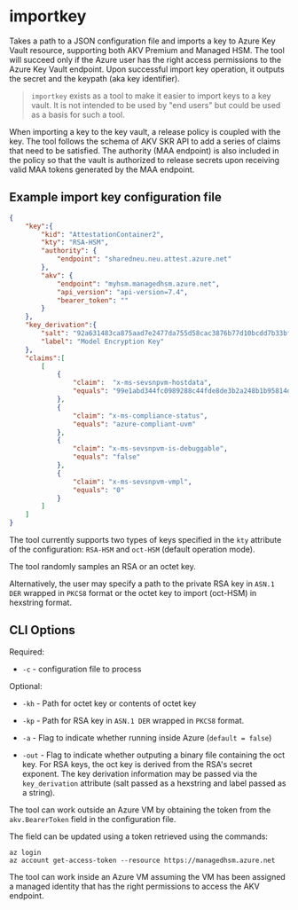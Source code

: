# importkey

Takes a path to a JSON configuration file and imports a key to Azure Key Vault resource, supporting both AKV Premium and Managed HSM.
The tool will succeed only if the Azure user has the right access permissions to the Azure Key Vault endpoint.
Upon successful import key operation, it outputs the secret and the keypath (aka key identifier).

> `importkey` exists as a tool to make it easier to import keys to a key vault.
It is not intended to be used by "end users" but could be used as a basis for such a tool.

When importing a key to the key vault, a release policy is coupled with the key.
The tool follows the schema of AKV SKR API to add a series of claims that need to be satisfied.
The authority (MAA endpoint) is also included in the policy so that the vault is authorized to release secrets upon receiving valid MAA tokens generated by the MAA endpoint.

## Example import key configuration file

```json
{
    "key":{
        "kid": "AttestationContainer2",
        "kty": "RSA-HSM",
        "authority": {
            "endpoint": "sharedneu.neu.attest.azure.net"
        },
        "akv": {
            "endpoint": "myhsm.managedhsm.azure.net",
            "api_version": "api-version=7.4",
            "bearer_token": ""
        }
    },
    "key_derivation":{
        "salt": "92a631483ca875aad7e2477da755d58cac3876b77d10bcdd7b33bfa11e7d8b8e",
        "label": "Model Encryption Key"
    },
    "claims":[
        [
            {
                "claim":  "x-ms-sevsnpvm-hostdata",
                "equals": "99e1abd344fc0989288c44fde8de3b2a248b1b95814df8955d0c305a7db46680"
            },
            {
                "claim": "x-ms-compliance-status",
                "equals": "azure-compliant-uvm"
            },
            {
                "claim": "x-ms-sevsnpvm-is-debuggable",
                "equals": "false"
            },
            {
                "claim": "x-ms-sevsnpvm-vmpl",
                "equals": "0"
            }
        ]
    ]
}
```

The tool currently supports two types of keys specified in the `kty` attribute of the configuration: `RSA-HSM` and `oct-HSM` (default operation mode).

The tool randomly samples an RSA or an octet key. 

Alternatively, the user may specify a path to the private RSA key in `ASN.1 DER` wrapped in `PKCS8` format or the octet key to import (oct-HSM) in hexstring format.

## CLI Options

Required:
- `-c` -  configuration file to process

Optional:

- `-kh` - Path for octet key or contents of octet key

- `-kp` - Path for RSA key in `ASN.1 DER` wrapped in `PKCS8` format.

- `-a` - Flag to indicate whether running inside Azure (`default = false`)

- `-out` - Flag to indicate whether outputing a binary file containing the oct key.
    For RSA keys, the oct key is derived from the RSA's secret exponent.
    The key derivation information may be passed via the `key_derivation` attribute (salt passed as a hexstring and label passed as a string).

The tool can work outside an Azure VM by obtaining the token from the `akv.BearerToken` field in the configuration file.

The field can be updated using a token retrieved using the commands:

```shell
az login
az account get-access-token --resource https://managedhsm.azure.net
```

The tool can work inside an Azure VM assuming the VM has been assigned a managed identity that has the right permissions to access the AKV endpoint.
